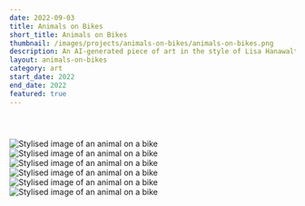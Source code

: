 ```yaml
---
date: 2022-09-03
title: Animals on Bikes
short_title: Animals on Bikes
thumbnail: /images/projects/animals-on-bikes/animals-on-bikes.png
description: An AI-generated piece of art in the style of Lisa Hanawalt.
layout: animals-on-bikes
category: art
start_date: 2022
end_date: 2022
featured: true
---
```


<header></header>

<aside class="left-padding"></aside>
<div class="image-1"><img src="/images/projects/animals-on-bikes/1.png" alt="Stylised image of an animal on a bike"></div>
<div class="image-2"><img src="/images/projects/animals-on-bikes/2.png" alt="Stylised image of an animal on a bike"></div>
<div class="image-3"><img src="/images/projects/animals-on-bikes/3.png" alt="Stylised image of an animal on a bike"></div>
<aside class="right-padding"></aside>

<aside class="left-padding"></aside>
<div class="image-4"><img src="/images/projects/animals-on-bikes/4.png" alt="Stylised image of an animal on a bike"></div>
<div class="image-5"><img src="/images/projects/animals-on-bikes/5.png" alt="Stylised image of an animal on a bike"></div>
<div class="image-6"><img src="/images/projects/animals-on-bikes/6.png" alt="Stylised image of an animal on a bike"></div>
<aside class="right-padding"></aside>

<footer></footer>
